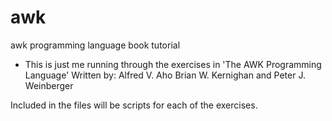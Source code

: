 # awk
 awk programming language book tutorial
 
- This is just me running through the exercises in 'The AWK Programming Language' 
Written by: 
Alfred V. Aho
Brian W. Kernighan
and 
Peter J. Weinberger


Included in the files will be scripts for each of the exercises. 



